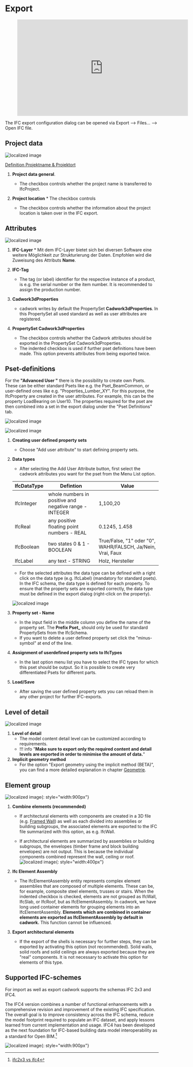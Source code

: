 # Export

<figure class="video_container">
  <iframe width="560" height="315" src="https://www.youtube.com/embed/rGLje-72664" title="YouTube video player" frameborder="0" allow="accelerometer; autoplay; clipboard-write; encrypted-media; gyroscope; picture-in-picture" allowfullscreen></iframe>
</figure>

The IFC export configuration dialog can be opened via Export --> Files... --> Open IFC file.

## Project data

![localized image](../img/en/dlg1.svg)

[Definition Projektname & Projektort](../2.Modellierung/modelling.en.md#ifcproject-ifcsite)

1. **Project data general**.

      *  The checkbox controls whether the project name is transferred to IfcProject.

2. **Project location** \* The checkbox controls
      *  The checkbox controls whether the information about the project location is taken over in the IFC export.

## Attributes

![localized image](../img/en/dlg2.svg)

1. **IFC-Layer** \* Mit dem IFC-Layer bietet sich bei diversen Software eine weitere Möglichkeit zur Strukturierung der Daten. Empfohlen wird die Zuweisung des Attributs **Name**.
2. **IFC-Tag**

      *  The tag (or label) identifier for the respective instance of a product, is e.g. the serial number or the item number. It is recommended to assign the production number.

3. **Cadwork3dProperties**

      *  cadwork writes by default the PropertySet **Cadwork3dProperties**. In this PropertySet all used standard as well as user attributes are registered.

4. **PropertySet Cadwork3dProperties**

      *  The checkbox controls whether the Cadwork attributes should be exported in the PropertySet Cadwork3dProperties.
      *  The indented checkbox is used if further pset definitions have been made. This option prevents attributes from being exported twice.

## Pset-definitions

For the **"Advanced User "** there is the possibility to create own Psets. These can be either standard Psets like e.g. the Pset_BeamCommon, or user-defined ones like e.g. "Properties_Lumber_XY".
For this purpose, the IfcProperty are created in the user attributes. For example, this can be the property LoadBearing on User10. The properties required for the pset are then combined into a set in the export dialog under the "Pset Definitions" tab.

![localized image](../img/en/dlg3.svg)

![localized image](../img/en/dlg4.svg)

1. **Creating user defined property sets**

      *  Choose "Add user attribute" to start defining property sets.

2. **Data types**

      *  After selecting the Add User Attribute button, first select the cadwork attributes you want for the pset from the Menu List option.

     | IfcDataType | Defintion                                              | Value                                                      |
     | ----------- | ------------------------------------------------------ | ---------------------------------------------------------- |
     | IfcInteger  | whole numbers in positive and negative range - INTEGER | 1,100,20                                                   |
     | IfcReal     | any positive floating point numbers - REAL             | 0.1245, 1.458                                              |
     | IfcBoolean  | two states 0 & 1 - BOOLEAN                             | True/False, "1" oder "0", WAHR/FALSCH, Ja/Nein, Vrai, Faux |
     | IfcLabel    | any text - STRING                                      | Holz, Hersteller                                           |

      *  For the selected attributes the data type can be defined with a right click on the data type (e.g. IfcLabel) (mandatory for standard psets). In the IFC schema, the data type is defined for each property. To ensure that the property sets are exported correctly, the data type must be defined in the export dialog (right-click on the property).

     ![localized image](../img/pset.gif)

3. **Property set - Name**

      *  In the input field in the middle column you define the name of the property set. The **Prefix Pset\_** should only be used for standard PropertySets from the IfcSchema.
      *  If you want to delete a user defined property set click the "minus-symbol" at end of the line.

4. **Assignment of userdefined property sets to IfcTypes**

      *  In the last option menu list you have to select the IFC types for which this pset should be output. So it is possible to create very differentiated Psets for different parts.

5. **Load/Save**
      *  After saving the user defined property sets you can reload them in any other project for further IFC-exports.

## Level of detail

![localized image](../img/en/dlg5.svg)

1. **Level of detail**
      *  The model content detail level can be customized according to requirements.
      *  !!! info "**Make sure to export only the required content and detail levels are exported in order to minimise the amount of data.**"
2. **Implicit geometry method**
      *  For the option "Export geometry using the implicit method (BETA)", you can find a more detailed explanation in chapter [Geometrie](../index.md#geometrie).

## Element group

![localized image](../img/en/dlg6.svg){: style="width:900px"}

1. **Combine elements (recommended)**

      *  If architectural elements with components are created in a 3D file (e.g. [Framed Wall](../5.Beispiele/examples.en.md)) as well as each divided into assemblies or building subgroups, the associated elements are exported to the IFC file summarized with this option, as e.g. IfcWall.

      *  If architectural elements are summarized by assemblies or building subgroups, the envelopes (timber frame and block building envelopes) are not output. This is because the individual components combined represent the wall, ceiling or roof.
     ![localized image](../img/wall.png "https://standards.buildingsmart.org/IFC/DEV/IFC4_3/RC1/HTML/schema/ifcsharedbldgelements/lexical/ifcwallelementedcase.htm"){: style="width:400px"}

2. **Ifc Element Assembly**

      *  The IfcElementAssembly entity represents complex element assemblies that are composed of multiple elements. These can be, for example, composite steel elements, trusses or stairs. When the indented checkbox is checked, elements are not grouped as IfcWall, IfcSlab, or IfcRoof, but as IfcElementAssembly.
     In cadwork, we have long used container elements for grouping elements into an IfcElementAssembly. **Elements which are combined in container elements are exported as IfcElementAssembly by default in cadwork.** This function cannot be influenced.

3. **Export architectural elements**

      *  If the export of the shells is necessary for further steps, they can be exported by activating this option (not recommended). Solid walls, solid roofs and solid ceilings are always exported because they are "real" components. It is not necessary to activate this option for elements of this type.

## Supported IFC-schemes

For import as well as export cadwork supports the schemas IFC 2x3 and IFC4.<br/>

The IFC4 version combines a number of functional enhancements with a comprehensive revision and improvement of the existing IFC specification. The overall goal is to improve consistency across the IFC schema, reduce the model footprint required to populate an IFC dataset, and apply lessons learned from current implementation and usage. IFC4 has been developed as the next foundation for IFC-based building data model interoperability as a standard for Open BIM.[^6]

![localized image](../img/version.gif){: style="width:900px"}

[^6]: [ifc2x3 vs ifc4](https://standards.buildingsmart.org/IFC/DEV/IFC4_2/FINAL/HTML/annex/annex-f/ifc2x3-to-ifc4/index.htm)
